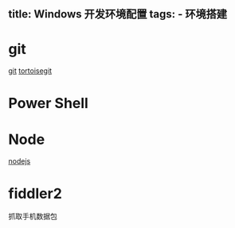 title: Windows 开发环境配置
tags: 
    -   环境搭建
---

# git 
[git](https://git-scm.com)
[tortoisegit](https://tortoisegit.org/)
# Power Shell
# Node
[nodejs](https://nodejs.org/zh-cn/)

# fiddler2
抓取手机数据包